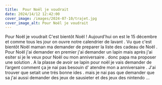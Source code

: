 ```yaml
---
title:  Pour Noël je voudrait
date: 2024/14/12 12:42:00
cover_image: /images/2024-07-10/trajet.jpg
cover_image_alt: Pour Noël je voudrait
---
```


Pour Noël je voudrait 
C'est bientôt Noël !
Aujourd'hui on est le 15 décembre et comme tous les jour on ouvre notre calendrier de lavant .
Vu que c'est bientôt Noël maman ma demander de preparer la liste des cadeau de Noël .
Pour Noël j'ai demander en premier j'ai demander un lapin mais après j'ai esiter si je le veux pour Noël ou mon anniversaire .
donc papa ma proposer une solution .
A la plasse de avoir se lapin pour noël je vais demander de l’argent comment ça je nai pas besouin d' atendre  mon a anniversaire .
J'ai trouver que setait une trés bonne ides .
mais je nai pas que demander que sa j'ai aussi demander des jeux de sausieter et des jeux des nintendo ...